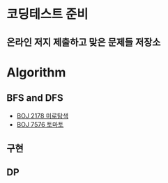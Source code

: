 코딩테스트 준비
===

온라인 저지 제출하고 맞은 문제들 저장소
---

# Algorithm

## BFS and DFS
- [BOJ 2178 미로탐색](https://www.acmicpc.net/problem/2178)
- [BOJ 7576 토마토](https://www.acmicpc.net/problem/7576)

## 구현

## DP